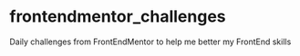 # frontendmentor_challenges
Daily challenges from FrontEndMentor to help me better my FrontEnd skills
